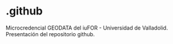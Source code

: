 # .github
Microcredencial GEODATA del iuFOR - Universidad de Valladolid. Presentación del repositorio github.
